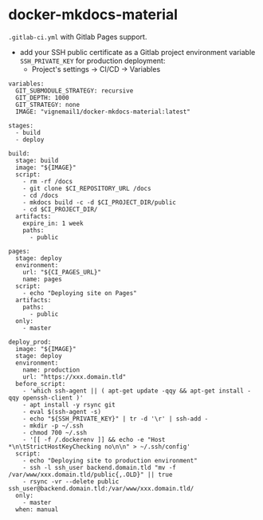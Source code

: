 # docker-mkdocs-material

`.gitlab-ci.yml` with Gitlab Pages support.

- add your SSH public certificate as a Gitlab project environment variable `SSH_PRIVATE_KEY` for production deployment:
   - Project's settings -> CI/CD -> Variables

```
variables:
  GIT_SUBMODULE_STRATEGY: recursive
  GIT_DEPTH: 1000
  GIT_STRATEGY: none
  IMAGE: "vignemail1/docker-mkdocs-material:latest"

stages:
  - build
  - deploy

build:
  stage: build
  image: "${IMAGE}"
  script:
    - rm -rf /docs
    - git clone $CI_REPOSITORY_URL /docs
    - cd /docs
    - mkdocs build -c -d $CI_PROJECT_DIR/public
    - cd $CI_PROJECT_DIR/
  artifacts:
    expire_in: 1 week
    paths:
      - public

pages:
  stage: deploy
  environment:
    url: "${CI_PAGES_URL}"
    name: pages
  script:
    - echo "Deploying site on Pages"
  artifacts:
    paths:
      - public
  only:
    - master
    
deploy_prod:
  image: "${IMAGE}"
  stage: deploy
  environment:
    name: production
    url: "https://xxx.domain.tld"
  before_script:
    - 'which ssh-agent || ( apt-get update -qqy && apt-get install -qqy openssh-client )'
    - apt install -y rsync git
    - eval $(ssh-agent -s)
    - echo "${SSH_PRIVATE_KEY}" | tr -d '\r' | ssh-add -
    - mkdir -p ~/.ssh
    - chmod 700 ~/.ssh
    - '[[ -f /.dockerenv ]] && echo -e "Host *\n\tStrictHostKeyChecking no\n\n" > ~/.ssh/config'
  script:
    - echo "Deploying site to production environment"
    - ssh -l ssh_user backend.domain.tld "mv -f /var/www/xxx.domain.tld/public{,.OLD}" || true
    - rsync -vr --delete public ssh_user@backend.domain.tld:/var/www/xxx.domain.tld/
  only:
    - master
  when: manual

```

